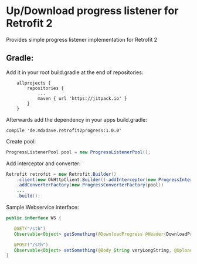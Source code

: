 # Up/Download progress listener for Retrofit 2
Provides simple progress listener implementation for Retrofit 2


## Gradle:

Add it in your root build.gradle at the end of repositories:
```
	allprojects {
		repositories {
			...
			maven { url 'https://jitpack.io' }
		}
	}
```

Afterwards add the dependency in your apps build.gradle:
```
compile 'de.mdxdave.retrofit2progress:1.0.0'
```

Create pool:
```java
ProgressListenerPool pool = new ProgressListenerPool();
```

Add interceptor and converter:
```java
Retrofit retrofit = new Retrofit.Builder()
    .client(new OkHttpClient.Builder().addInterceptor(new ProgressInterceptor(pool)).build())
    .addConverterFactory(new ProgressConverterFactory(pool))
    ...
    .build();
```

Sample Webservice interface:
```java
public interface WS {

   @GET("/sth")
   Observable<Object> getSomething(@DownloadProgress @Header(DownloadProgress.HEADER) ProgressListener listener);

   @POST("/sth")
   Observable<Object> setSomething(@Body String veryLongString, @UploadProgress @Header(UploadProgress.HEADER) ProgressListener listener);
}
```
